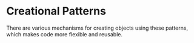 # Creational Patterns
There are various mechanisms for creating objects using these patterns, which makes code more flexible and reusable.
